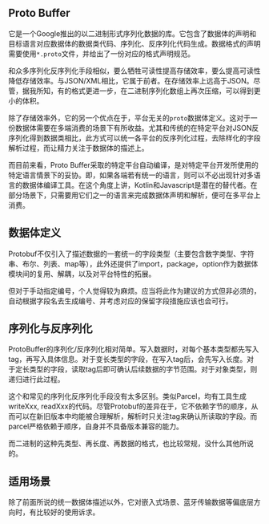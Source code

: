 ## Proto Buffer

它是一个Google推出的以二进制形式序列化数据的库。它包含了数据体的声明和目标语言对应数据体的数据类代码、序列化、反序列化代码生成。数据格式的声明需要使用`*.proto`文件，并给出了一份对应的格式声明规范。

和众多序列化反序列化手段相似，要么牺牲可读性提高存储效率，要么提高可读性降低存储效率。与JSON/XML相比，它属于前者。在存储效率上远高于JSON。尽管，据我所知，有的格式更进一步，在二进制序列化数组上再次压缩，可以得到更小的体积。

除了存储效率外，它的另一个优点在于，平台无关的`proto`数据体定义。这对于一份数据体需要在多端消费的场景下有所收益。尤其和传统的在特定平台对JSON反序列化得到数据类相比，此方式可以统一各平台的反序列化过程，去除样化的字段解析过程，而让精力关注于数据体的描述上。

而目前来看，Proto Buffer采取的特定平台自动编译，是对特定平台开发所使用的特定语言情景下的妥协。即，如果各端若有统一的语言，则可以不必出现针对多语言的数据体编译工具。在这个角度上讲，Kotlin和Javascript是潜在的替代者。在部分场景下，只需要用它们之一的语言来完成数据体声明和解析，便可在多平台上消费。

## 数据体定义

Protobuf不仅引入了描述数据的一套统一的字段类型（主要包含数字类型、字符串、布尔、列表、map等），此外还提供了import，package，option作为数据体模块间的复用、解耦，以及对平台特性的拓展。

但对于手动指定编号，个人觉得较为麻烦。应当将此作为建议的方式但非必须的，自动根据字段名去生成编号、并考虑对应的保留字段措施应该也会可行。

## 序列化与反序列化

ProtoBuffer的序列化/反序列化相对简单。写入数据时，对每个基本类型都先写入tag，再写入具体信息。对于变长类型的字段，在写入tag后，会先写入长度。对于定长类型的字段，读取tag后即可确认后续数据的字节范围。对于对象类型，则递归进行此过程。

这个和常见的序列化反序列化手段没有太多区别。类似Parcel，均有工具生成writeXxx, readXxx的代码。尽管Protobuf的差异在于，它不依赖字节的顺序，从而可以在新旧版本中均能被合理解析，解析时只关注tag来确认所读取的字段。而parcel严格依赖于顺序，自身并不具备版本兼容的能力。

而二进制的这种先类型、再长度、再数据的格式，也比较常规，没什么其他所说的。

## 适用场景

除了前面所说的统一数据体描述以外，它对嵌入式场景、蓝牙传输数据等偏底层方向时，有比较好的使用诉求。